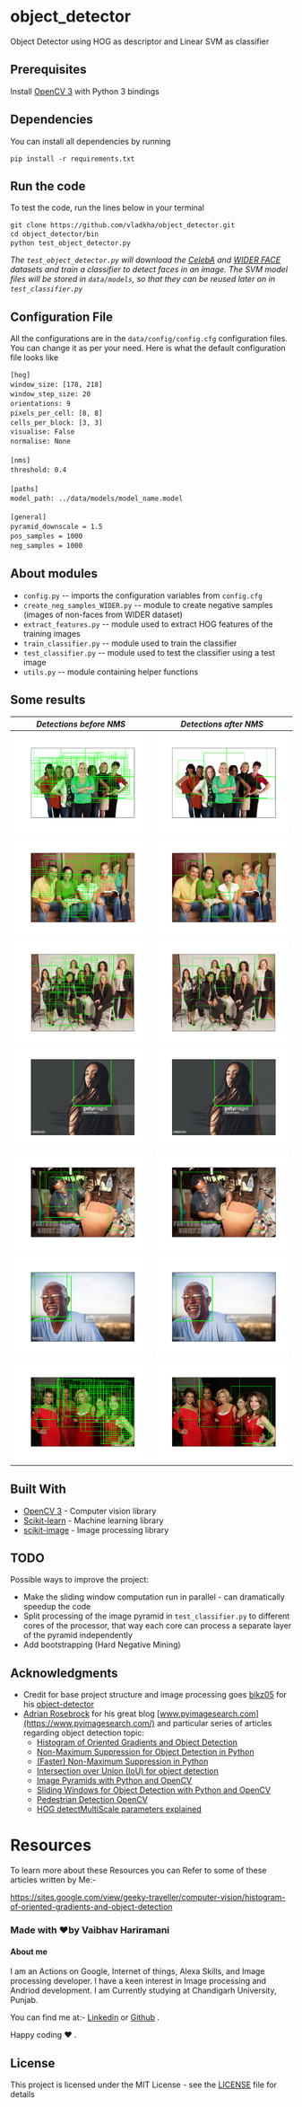 # object_detector
Object Detector using HOG as descriptor and Linear SVM as classifier


## Prerequisites
Install [OpenCV 3](https://github.com/opencv/opencv) with Python 3 bindings


## Dependencies
You can install all dependencies by running
```shell
pip install -r requirements.txt
```


## Run the code
To test the code, run the lines below in your terminal

```shell
git clone https://github.com/vladkha/object_detector.git
cd object_detector/bin
python test_object_detector.py
```

_The `test_object_detector.py` will download the
[CelebA](http://mmlab.ie.cuhk.edu.hk/projects/CelebA.html) and [WIDER FACE](http://mmlab.ie.cuhk.edu.hk/projects/WIDERFace/)
datasets and train a classifier to detect faces in an image.
The SVM model files will be stored in `data/models`,
so that they can be reused later on in `test_classifier.py`_


## Configuration File
All the configurations are in the `data/config/config.cfg` configuration files.
You can change it as per your need.
Here is what the default configuration file looks like

```bash
[hog]
window_size: [178, 218]
window_step_size: 20
orientations: 9
pixels_per_cell: [8, 8]
cells_per_block: [3, 3]
visualise: False
normalise: None

[nms]
threshold: 0.4

[paths]
model_path: ../data/models/model_name.model

[general]
pyramid_downscale = 1.5
pos_samples = 1000
neg_samples = 1000
```


## About modules
* `config.py` -- imports the configuration variables from `config.cfg`
* `create_neg_samples_WIDER.py` -- module to create negative samples (images of non-faces from WIDER dataset)
* `extract_features.py` -- module used to extract HOG features of the training images
* `train_classifier.py` -- module used to train the classifier
* `test_classifier.py` -- module used to test the classifier using a test image
* `utils.py` -- module containing helper functions


## Some results
_Detections before NMS_             |  _Detections after NMS_
:-------------------------:|:-------------------------:
![](images/1.png) |  ![](images/2.png)
![](images/3.png) |  ![](images/4.png)
![](images/5.png) |  ![](images/6.png)
![](images/7.png) |  ![](images/8.png)
![](images/9.png) |  ![](images/10.png)
![](images/11.png) |  ![](images/12.png)
![](images/13.png) |  ![](images/14.png)


## Built With
* [OpenCV 3](https://github.com/opencv/opencv) - Computer vision library
* [Scikit-learn](https://github.com/scikit-learn/scikit-learn) - Machine learning library
* [scikit-image](https://github.com/scikit-image/scikit-image) - Image processing library


## TODO
Possible ways to improve the project:
* Make the sliding window computation run in parallel - can dramatically speedup the code
* Split processing of the image pyramid in `test_classifier.py` to different cores of the processor, that way each core can process a separate layer of the pyramid independently
* Add bootstrapping (Hard Negative Mining)


## Acknowledgments
* Credit for base project structure and image processing goes [bikz05](https://github.com/bikz05) for his [object-detector](https://github.com/bikz05/object-detector)
* [Adrian Rosebrock](https://github.com/jrosebr1) for his great blog [www.pyimagesearch.com](https://www.pyimagesearch.com/) and particular series of articles regarding object detection topic:
    - [Histogram of Oriented Gradients and Object Detection](https://www.pyimagesearch.com/2014/11/10/histogram-oriented-gradients-object-detection/)
    - [Non-Maximum Suppression for Object Detection in Python](https://www.pyimagesearch.com/2014/11/17/non-maximum-suppression-object-detection-python/)
    - [(Faster) Non-Maximum Suppression in Python](https://www.pyimagesearch.com/2015/02/16/faster-non-maximum-suppression-python/)
    - [Intersection over Union (IoU) for object detection](https://www.pyimagesearch.com/2016/11/07/intersection-over-union-iou-for-object-detection/)
    - [Image Pyramids with Python and OpenCV](https://www.pyimagesearch.com/2015/03/16/image-pyramids-with-python-and-opencv/)
    - [Sliding Windows for Object Detection with Python and OpenCV](https://www.pyimagesearch.com/2015/03/23/sliding-windows-for-object-detection-with-python-and-opencv/)
    - [Pedestrian Detection OpenCV](https://www.pyimagesearch.com/2015/11/09/pedestrian-detection-opencv/)
    - [HOG detectMultiScale parameters explained](https://www.pyimagesearch.com/2015/11/16/hog-detectmultiscale-parameters-explained/)
# Resources 

To learn more about these Resources you can Refer to some of these articles written by Me:-

https://sites.google.com/view/geeky-traveller/computer-vision/histogram-of-oriented-gradients-and-object-detection

### Made with ❤️by Vaibhav Hariramani
#### About me

I am an Actions on Google, Internet of things, Alexa Skills, and Image processing developer.
I have a keen interest in Image processing and Andriod development.
I am Currently studying at  Chandigarh University, Punjab.

You can find me at:-
[Linkedin](https://www.linkedin.com/in/vaibhav-hariramani-087488186/) or [Github](https://github.com/vaibhavhariaramani) .

Happy coding ❤️ .


## License
This project is licensed under the MIT License - see the [LICENSE](LICENSE.md) file for details
